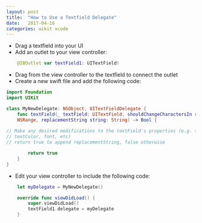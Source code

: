 ```yaml
---
layout: post
title:  "How to Use a Textfield Delegate"
date:   2017-04-16
categories: uikit xcode
---
```


- Drag a textfield into your UI
- Add an outlet to your view controller:

```swift
    @IBOutlet var textField1: UITextField!
```

- Drag from the view controller to the textfield to connect the outlet
- Create a new swift file and add the following code:

```swift
import Foundation
import UIKit

class MyNewDelegate: NSObject, UITextFieldDelegate {
    func textField(_ textField: UITextField, shouldChangeCharactersIn range:
    NSRange, replacementString string: String) -> Bool {
        
// Make any desired modifications to the textField's properties (e.g. text,
// textColor, font, etc)
// return true to append replacementString, false otherwise

        return true
    }
}
```

- Edit your view controller to include the following code:

```swift
    let myDelegate = MyNewDelegate()

    override func viewDidLoad() {
        super.viewDidLoad()
        textField1.delegate = myDelegate
    }
```

